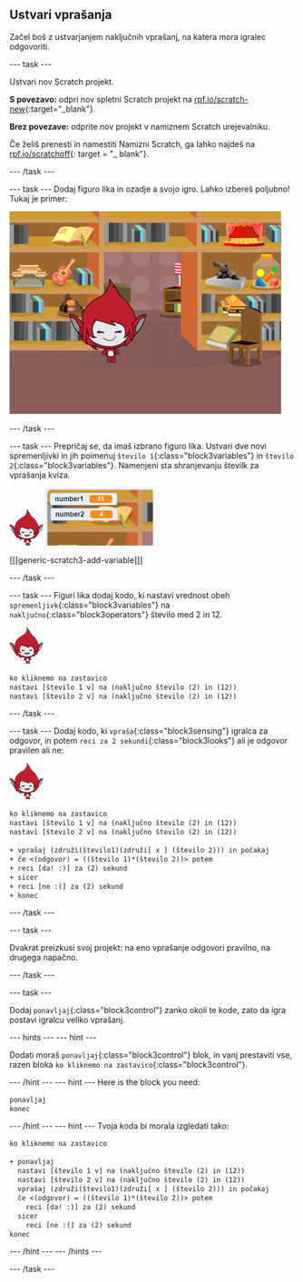 ## Ustvari vprašanja

Začel boš z ustvarjanjem naključnih vprašanj, na katera mora igralec odgovoriti.

\--- task \---

Ustvari nov Scratch projekt.

**S povezavo:** odpri nov spletni Scratch projekt na [rpf.io/scratch-new](http://rpf.io/scratch-new){:target="_blank"}.

**Brez povezave:** odprite nov projekt v namiznem Scratch urejevalniku.

Če želiš prenesti in namestiti Namizni Scratch, ga lahko najdeš na [rpf.io/scratchoff](http://rpf.io/scratchoff){: target = "_ blank"}.

\--- /task \---

\--- task \--- Dodaj figuro lika in ozadje a svojo igro. Lahko izbereš poljubno! Tukaj je primer:

![posnetek zaslona](images/brain-setting.png)

\--- /task \---

\--- task \--- Prepričaj se, da imaš izbrano figuro lika. Ustvari dve novi spremenljivki in jih poimenuj `število 1`{:class="block3variables"} in `število 2`{:class="block3variables"}. Namenjeni sta shranjevanju številk za vprašanja kviza.

![posnetek zaslona](images/giga-sprite.png) ![posnetek zaslona](images/brain-variables.png)

[[[generic-scratch3-add-variable]]]

\--- /task \---

\--- task \--- Figuri lika dodaj kodo, ki nastavi vrednost obeh `spremenljivk`{:class="block3variables"} na `naključno`{:class="block3operators"} število med 2 in 12.

![posnetek zaslona](images/giga-sprite.png)

```blocks3
ko kliknemo na zastavico
nastavi [število 1 v] na (naključno število (2) in (12))
nastavi [število 2 v] na (naključno število (2) in (12))
```

\--- /task \---

\--- task \--- Dodaj kodo, ki `vpraša`{:class="block3sensing"} igralca za odgovor, in potem `reci za 2 sekundi`{:class="block3looks"} ali je odgovor pravilen ali ne:

![posnetek zaslona](images/giga-sprite.png)

```blocks3
ko kliknemo na zastavico
nastavi [število 1 v] na (naključno število (2) in (12))
nastavi [število 2 v] na (naključno število (2) in (12))

+ vprašaj (združi(število1)(združi[ x ] (število 2))) in počakaj
+ če <(odgovor) = ((število 1)*(število 2))> potem
+ reci [da! :)] za (2) sekund
+ sicer
+ reci [ne :(] za (2) sekund
+ konec
```

\--- /task \---

\--- task \---

Dvakrat preizkusi svoj projekt: na eno vprašanje odgovori pravilno, na drugega napačno.

\--- /task \---

\--- task \---

Dodaj `ponavljaj`{:class="block3control"} zanko okoli te kode, zato da igra postavi igralcu veliko vprašanj.

\--- hints \--- \--- hint \---

Dodati moraš `ponavljaj`{:class="block3control"} blok, in vanj prestaviti vse, razen bloka `ko kliknemo na zastavico`{:class="block3control"}.

\--- /hint \--- \--- hint \--- Here is the block you need:

```blocks3
ponavljaj
konec
```

\--- /hint \--- \--- hint \--- Tvoja koda bi morala izgledati tako:

```blocks3
ko kliknemo na zastavico

+ ponavljaj
  nastavi [število 1 v] na (naključno število (2) in (12))
  nastavi [število 2 v] na (naključno število (2) in (12))
  vprašaj (združi(število1)(združi[ x ] (število 2))) in počakaj
  če <(odgovor) = ((število 1)*(število 2))> potem
    reci [da! :)] za (2) sekund
  sicer
    reci [ne :(] za (2) sekund
konec
```

\--- /hint \--- \--- /hints \---

\--- /task \---